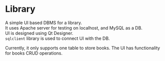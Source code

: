 # Library
A simple UI based DBMS for a library.  
It uses Apache server for testing on localhost, and MySQL as a DB.  
UI is designed using Qt Designer.  
`sqlclient` library is used to connect UI with the DB.

  
    
Currently, it only supports one table to store books. The UI has functionality for books CRUD operations.
